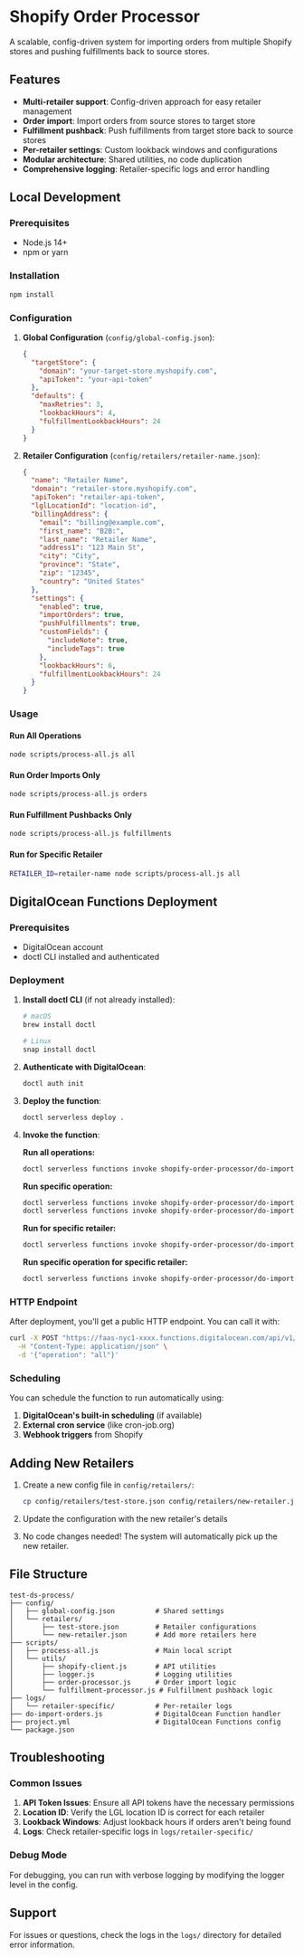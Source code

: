 # Shopify Order Processor

A scalable, config-driven system for importing orders from multiple Shopify stores and pushing fulfillments back to source stores.

## Features

- **Multi-retailer support**: Config-driven approach for easy retailer management
- **Order import**: Import orders from source stores to target store
- **Fulfillment pushback**: Push fulfillments from target store back to source stores
- **Per-retailer settings**: Custom lookback windows and configurations
- **Modular architecture**: Shared utilities, no code duplication
- **Comprehensive logging**: Retailer-specific logs and error handling

## Local Development

### Prerequisites

- Node.js 14+
- npm or yarn

### Installation

```bash
npm install
```

### Configuration

1. **Global Configuration** (`config/global-config.json`):
   ```json
   {
     "targetStore": {
       "domain": "your-target-store.myshopify.com",
       "apiToken": "your-api-token"
     },
     "defaults": {
       "maxRetries": 3,
       "lookbackHours": 4,
       "fulfillmentLookbackHours": 24
     }
   }
   ```

2. **Retailer Configuration** (`config/retailers/retailer-name.json`):
   ```json
   {
     "name": "Retailer Name",
     "domain": "retailer-store.myshopify.com",
     "apiToken": "retailer-api-token",
     "lglLocationId": "location-id",
     "billingAddress": {
       "email": "billing@example.com",
       "first_name": "B2B:",
       "last_name": "Retailer Name",
       "address1": "123 Main St",
       "city": "City",
       "province": "State",
       "zip": "12345",
       "country": "United States"
     },
     "settings": {
       "enabled": true,
       "importOrders": true,
       "pushFulfillments": true,
       "customFields": {
         "includeNote": true,
         "includeTags": true
       },
       "lookbackHours": 6,
       "fulfillmentLookbackHours": 24
     }
   }
   ```

### Usage

#### Run All Operations
```bash
node scripts/process-all.js all
```

#### Run Order Imports Only
```bash
node scripts/process-all.js orders
```

#### Run Fulfillment Pushbacks Only
```bash
node scripts/process-all.js fulfillments
```

#### Run for Specific Retailer
```bash
RETAILER_ID=retailer-name node scripts/process-all.js all
```

## DigitalOcean Functions Deployment

### Prerequisites

- DigitalOcean account
- doctl CLI installed and authenticated

### Deployment

1. **Install doctl CLI** (if not already installed):
   ```bash
   # macOS
   brew install doctl
   
   # Linux
   snap install doctl
   ```

2. **Authenticate with DigitalOcean**:
   ```bash
   doctl auth init
   ```

3. **Deploy the function**:
   ```bash
   doctl serverless deploy .
   ```

4. **Invoke the function**:

   **Run all operations:**
   ```bash
   doctl serverless functions invoke shopify-order-processor/do-import-orders
   ```

   **Run specific operation:**
   ```bash
   doctl serverless functions invoke shopify-order-processor/do-import-orders --param operation orders
   doctl serverless functions invoke shopify-order-processor/do-import-orders --param operation fulfillments
   ```

   **Run for specific retailer:**
   ```bash
   doctl serverless functions invoke shopify-order-processor/do-import-orders --param retailerId test-store
   ```

   **Run specific operation for specific retailer:**
   ```bash
   doctl serverless functions invoke shopify-order-processor/do-import-orders --param operation orders --param retailerId test-store
   ```

### HTTP Endpoint

After deployment, you'll get a public HTTP endpoint. You can call it with:

```bash
curl -X POST "https://faas-nyc1-xxxx.functions.digitalocean.com/api/v1/web/your-namespace/shopify-order-processor/do-import-orders" \
  -H "Content-Type: application/json" \
  -d '{"operation": "all"}'
```

### Scheduling

You can schedule the function to run automatically using:

1. **DigitalOcean's built-in scheduling** (if available)
2. **External cron service** (like cron-job.org)
3. **Webhook triggers** from Shopify

## Adding New Retailers

1. Create a new config file in `config/retailers/`:
   ```bash
   cp config/retailers/test-store.json config/retailers/new-retailer.json
   ```

2. Update the configuration with the new retailer's details

3. No code changes needed! The system will automatically pick up the new retailer.

## File Structure

```
test-ds-process/
├── config/
│   ├── global-config.json          # Shared settings
│   └── retailers/
│       ├── test-store.json         # Retailer configurations
│       └── new-retailer.json       # Add more retailers here
├── scripts/
│   ├── process-all.js              # Main local script
│   └── utils/
│       ├── shopify-client.js       # API utilities
│       ├── logger.js               # Logging utilities
│       ├── order-processor.js      # Order import logic
│       └── fulfillment-processor.js # Fulfillment pushback logic
├── logs/
│   └── retailer-specific/          # Per-retailer logs
├── do-import-orders.js             # DigitalOcean Function handler
├── project.yml                     # DigitalOcean Functions config
└── package.json
```

## Troubleshooting

### Common Issues

1. **API Token Issues**: Ensure all API tokens have the necessary permissions
2. **Location ID**: Verify the LGL location ID is correct for each retailer
3. **Lookback Windows**: Adjust lookback hours if orders aren't being found
4. **Logs**: Check retailer-specific logs in `logs/retailer-specific/`

### Debug Mode

For debugging, you can run with verbose logging by modifying the logger level in the config.

## Support

For issues or questions, check the logs in the `logs/` directory for detailed error information. 